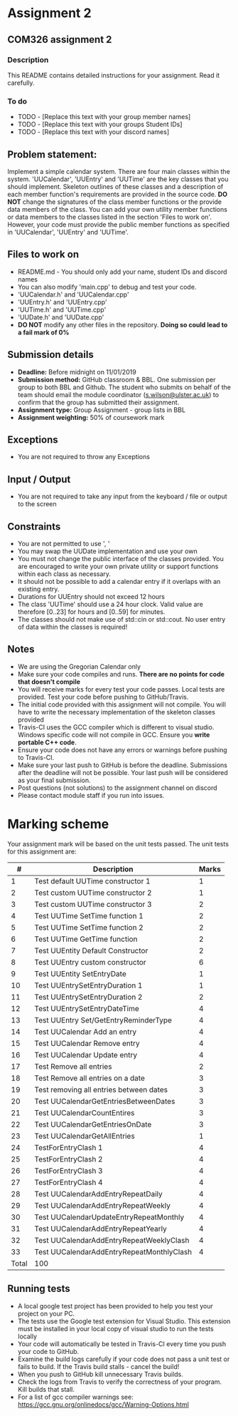 
# Assignment 2
## COM326 assignment 2
### Description
This README contains detailed instructions for your assignment. Read it carefully.

### To do
* TODO - [Replace this text with your group member names]
* TODO - [Replace this text with your groups Student IDs]
* TODO - [Replace this text with your discord names]

## Problem statement:
Implement a simple calendar system. There are four main classes within the system. 'UUCalendar', 'UUEntry' and 'UUTime' are the key classes
that you should implement. Skeleton outlines of these classes and a description of each member function's requirements are provided in the
source code. __DO NOT__ change the signatures of the class member functions or the provide data members of the class. You can add your own utility
member functions or data members to the classes listed in the section 'Files to work on'. However, your code must provide the public member functions as specified in 'UUCalendar', 'UUEntry' and 'UUTime'.

## Files to work on
* README.md - You should only add your name, student IDs and discord names
* You can also modify 'main.cpp' to debug and test your code.
* 'UUCalendar.h' and 'UUCalendar.cpp'
* 'UUEntry.h' and 'UUEntry.cpp'
* 'UUTime.h' and 'UUTime.cpp'
* 'UUDate.h' and 'UUDate.cpp'
* __DO NOT__ modify any other files in the repository. __Doing so could lead to a fail mark of 0%__

## Submission details
* __Deadline:__ Before midnight on 11/01/2019
* __Submission method:__ GitHub classroom & BBL. One submission per group to both BBL and Github. The student who submits on behalf of the team should email the module coordinator (s.wilson@ulster.ac.uk) to confirm that the group has submitted their assignment.
* __Assignment type:__ Group Assignment - group lists in BBL
* __Assignment weighting:__ 50% of coursework mark

## Exceptions
* You are not required to throw any Exceptions

## Input / Output
* You are not required to take any input from the keyboard / file or output to the screen

## Constraints
* You are not permitted to use '<ctime>, <chrono>'
* You may swap the UUDate implementation and use your own
* You must not change the public interface of the classes provided. You are encouraged to write your own private utility or support functions within each class as necessary.
* It should not be possible to add a calendar entry if it overlaps with an existing entry.
* Durations for UUEntry should not exceed 12 hours
* The class 'UUTime' should use a 24 hour clock. Valid value are therefore [0..23] for hours and [0..59] for minutes.
* The classes should not make use of std::cin or std::cout. No user entry of data within the classes is required!

## Notes
* We are using the Gregorian Calendar only
* Make sure your code compiles and runs. __There are no points for code that doesn't compile__
* You will receive marks for every test your code passes. Local tests are provided. Test your code before pushing to GitHub/Travis.
* The initial code provided with this assignment will not compile. You will have to write the necessary implementation of the skeleton classes provided
* Travis-CI uses the GCC compiler which is different to visual studio. Windows specific code will not compile in GCC. Ensure you __write portable C++ code__.
* Ensure your code does not have any errors or warnings before pushing to Travis-CI.
* Make sure your last push to GitHub is before the deadline. Submissions after the deadline will not be possible. Your last push will be considered as your final submission.
* Post questions (not solutions) to the assignment channel on discord
* Please contact module staff if you run into issues.

# Marking scheme
Your assignment mark will be based on the unit tests passed. The unit tests for this assignment are:

\# | Description | Marks
--- | ----------- | -----
1 |	Test default UUTime constructor 1 | 1
2 |	Test custom UUTime constructor 2 |	1
3 |	Test custom UUTime constructor 3 |	2
4 |	Test UUTime SetTime function 1 |	2
5	| Test UUTime SetTime function 2 |	2
6 |	Test UUTime GetTime function |	2
7 |	Test UUEntity Default Constructor|	2
8 |	Test UUEntry custom constructor |	6
9 |	Test UUEntity SetEntryDate |	1
10 | Test UUEntrySetEntryDuration 1 |	1
11 | Test UUEntrySetEntryDuration 2 |	2
12 | Test UUEntrySetEntryDateTime |	4
13 | Test UUEntry Set/GetEntryReminderType | 4
14 | Test UUCalendar Add an entry |	4
15 | Test UUCalendar Remove entry |	4
16 | Test UUCalendar Update entry |	4
17 | Test Remove all entries | 2
18 | Test Remove all entries on a date | 3
19 | Test removing all entries between dates | 3
20 | Test UUCalendarGetEntriesBetweenDates | 3
21 | Test UUCalendarCountEntires |	3
22 | Test UUCalendarGetEntriesOnDate | 3
23 | Test UUCalendarGetAllEntries |	1
24 | TestForEntryClash 1 | 4
25 | TestForEntryClash 2 | 4
26 | TestForEntryClash 3 | 4
27 | TestForEntryClash 4 | 4
28 | Test UUCalendarAddEntryRepeatDaily |	4
29 | Test UUCalendarAddEntryRepeatWeekly | 4
30 | Test UUCalendarUpdateEntryRepeatMonthly |	4
31 | Test UUCalendarAddEntryRepeatYearly | 4
32 | Test UUCalendarAddEntryRepeatWeeklyClash	| 4
33 | Test UUCalendarAddEntryRepeatMonthlyClash | 4
  |	Total  | 100


## Running tests
* A local google test project has been provided to help you test your project on your PC.
* The tests use the Google test extension for Visual Studio. This extension must be installed in your local copy of visual studio to run the tests locally
* Your code will automatically be tested in Travis-CI every time you push your code to GitHub.
* Examine the build logs carefully if your code does not pass a unit test or fails to build. If the Travis build stalls - cancel the build!
* When you push to GitHub kill unnecessary Travis builds.
* Check the logs from Travis to verify the correctness of your program. Kill builds that stall.
* For a list of gcc compiler warnings see: https://gcc.gnu.org/onlinedocs/gcc/Warning-Options.html
